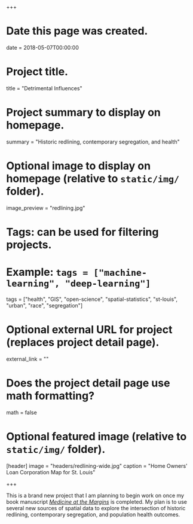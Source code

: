 +++
# Date this page was created.
date = 2018-05-07T00:00:00

# Project title.
title = "Detrimental Influences"

# Project summary to display on homepage.
summary = "Historic redlining, contemporary segregation, and health"

# Optional image to display on homepage (relative to `static/img/` folder).
image_preview = "redlining.jpg"

# Tags: can be used for filtering projects.
# Example: `tags = ["machine-learning", "deep-learning"]`
tags = ["health", "GIS", "open-science", "spatial-statistics", "st-louis", "urban", "race", "segregation"]

# Optional external URL for project (replaces project detail page).
external_link = ""

# Does the project detail page use math formatting?
math = false

# Optional featured image (relative to `static/img/` folder).
[header]
image = "headers/redlining-wide.jpg"
caption = "Home Owners' Loan Corporation Map for St. Louis"

+++

This is a brand new project that I am planning to begin work on once my book manuscript [*Medicine at the Margins*](/project/ems/) is completed. My plan is to use several new sources of spatial data to explore the intersection of historic redlining, contemporary segregation, and population health outcomes.
